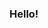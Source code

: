 ### Hello!

<!--
discord: https://discord.com/users/320397901841039372
facebook: https://www.facebook.com/profile.php?id=100010337412535
instagram: https://www.instagram.com/kendramatics/
linkedin: https://www.linkedin.com/in/kendra-marable/
personal website: tba
-->

<!--
**kendramatics/kendramatics** is a ✨ _special_ ✨ repository because its `README.md` (this file) appears on your GitHub profile.

Here are some ideas to get you started:

- 🔭 I’m currently working on ...
- 🌱 I’m currently learning ...
- 👯 I’m looking to collaborate on ...
- 🤔 I’m looking for help with ...
- 💬 Ask me about ...
- 📫 How to reach me: ...
- 😄 Pronouns: ...
- ⚡ Fun fact: ...
-->
